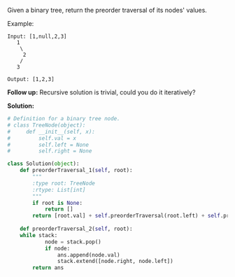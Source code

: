 Given a binary tree, return the preorder traversal of its nodes' values.

Example:
```
Input: [1,null,2,3]
   1
    \
     2
    /
   3

Output: [1,2,3]
```
**Follow up:** Recursive solution is trivial, could you do it iteratively?

**Solution:**
```python
# Definition for a binary tree node.
# class TreeNode(object):
#     def __init__(self, x):
#         self.val = x
#         self.left = None
#         self.right = None

class Solution(object):
    def preorderTraversal_1(self, root):
        """
        :type root: TreeNode
        :rtype: List[int]
        """
        if root is None:
            return []
        return [root.val] + self.preorderTraversal(root.left) + self.preorderTraversal(root.right)
    
    def preorderTraversal_2(self, root):
    while stack:
            node = stack.pop()
            if node:
                ans.append(node.val)
                stack.extend([node.right, node.left])
        return ans
```
